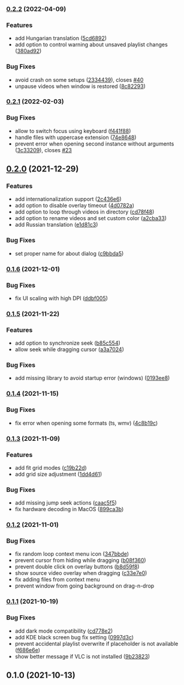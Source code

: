 ### [0.2.2](https://github.com/vzhd1701/gridplayer/compare/v0.2.1...v0.2.2) (2022-04-09)

### Features

- add Hungarian translation ([5cd6892](https://github.com/vzhd1701/gridplayer/commit/5cd68929ce72954738005f044a77b956298c71cc))
- add option to control warning about unsaved playlist changes ([380ad92](https://github.com/vzhd1701/gridplayer/commit/380ad9219254edc588d939eadd2a6f1d041ab0a0))

### Bug Fixes

- avoid crash on some setups ([2334439](https://github.com/vzhd1701/gridplayer/commit/233443916c5727a8f287bf18e8ca47dcd8a2f6bf)), closes [#40](https://github.com/vzhd1701/gridplayer/issues/40)
- unpause videos when window is restored ([8c82293](https://github.com/vzhd1701/gridplayer/commit/8c82293c8e3b77dc65f4124cfd8e85979046f1a9))

### [0.2.1](https://github.com/vzhd1701/gridplayer/compare/v0.2.0...v0.2.1) (2022-02-03)

### Bug Fixes

- allow to switch focus using keyboard ([f441f88](https://github.com/vzhd1701/gridplayer/commit/f441f88569db3548c0bd5f1825f4622b6de8ace0))
- handle files with uppercase extension ([74e8648](https://github.com/vzhd1701/gridplayer/commit/74e8648b68ecc8ad2b20846570d7ac49897211f5))
- prevent error when opening second instance without arguments ([3c33209](https://github.com/vzhd1701/gridplayer/commit/3c33209dd427a0de8cb55cb05075341ea3c81759)), closes [#23](https://github.com/vzhd1701/gridplayer/issues/23)

## [0.2.0](https://github.com/vzhd1701/gridplayer/compare/v0.1.6...v0.2.0) (2021-12-29)

### Features

- add internationalization support ([2c436e6](https://github.com/vzhd1701/gridplayer/commit/2c436e60c66101405204520c164f0a9f460d110e))
- add option to disable overlay timeout ([4d0782a](https://github.com/vzhd1701/gridplayer/commit/4d0782aa1ee46c20068bc9022ac2cee6e8c9a966))
- add option to loop through videos in directory ([cd78f48](https://github.com/vzhd1701/gridplayer/commit/cd78f48ff0466226951a5e4449e66f4cbad84d8e))
- add option to rename videos and set custom color ([a2cba33](https://github.com/vzhd1701/gridplayer/commit/a2cba335c7cc45995b4d5f204cff1b1b5d8b36f7))
- add Russian translation ([e1d81c3](https://github.com/vzhd1701/gridplayer/commit/e1d81c33bdd29fcd3b045dc01f0deef707f738ce))

### Bug Fixes

- set proper name for about dialog ([c9bbda5](https://github.com/vzhd1701/gridplayer/commit/c9bbda5ca2088352c67444c4442953e8c411d4a9))

### [0.1.6](https://github.com/vzhd1701/gridplayer/compare/v0.1.5...v0.1.6) (2021-12-01)

### Bug Fixes

- fix UI scaling with high DPI ([ddbf005](https://github.com/vzhd1701/gridplayer/commit/ddbf005447971b631e8fc5aebceb982a2ee5fd3c))

### [0.1.5](https://github.com/vzhd1701/gridplayer/compare/v0.1.4...v0.1.5) (2021-11-22)

### Features

- add option to synchronize seek ([b85c554](https://github.com/vzhd1701/gridplayer/commit/b85c554b6086e127e71df390bf59ef9c62225a1d))
- allow seek while dragging cursor ([a3a7024](https://github.com/vzhd1701/gridplayer/commit/a3a7024834a9a152e178099cd53183ec485bd854))

### Bug Fixes

- add missing library to avoid startup error (windows) ([0193ee8](https://github.com/vzhd1701/gridplayer/commit/0193ee870102dbf909b2bd6dc9127d5a260c9c15))

### [0.1.4](https://github.com/vzhd1701/gridplayer/compare/v0.1.3...v0.1.4) (2021-11-15)

### Bug Fixes

- fix error when opening some formats (ts, wmv) ([4c8b19c](https://github.com/vzhd1701/gridplayer/commit/4c8b19cba10050fb775a8c82b69099894905560a))

### [0.1.3](https://github.com/vzhd1701/gridplayer/compare/v0.1.2...v0.1.3) (2021-11-09)

### Features

- add fit grid modes ([c19b22d](https://github.com/vzhd1701/gridplayer/commit/c19b22d725ed0137e5cdcb6bd3aa187392f9584a))
- add grid size adjustment ([1dd4d61](https://github.com/vzhd1701/gridplayer/commit/1dd4d6116880c0ae12b14dbfa0d8a198493e125f))

### Bug Fixes

- add missing jump seek actions ([caac5f5](https://github.com/vzhd1701/gridplayer/commit/caac5f5f6d924ecf6de530d90827ed4e641afb46))
- fix hardware decoding in MacOS ([899ca3b](https://github.com/vzhd1701/gridplayer/commit/899ca3b97aafa93a72dd3c8c5fa7c7b696e3ebdf))

### [0.1.2](https://github.com/vzhd1701/gridplayer/compare/v0.1.1...v0.1.2) (2021-11-01)

### Bug Fixes

- fix random loop context menu icon ([347bbde](https://github.com/vzhd1701/gridplayer/commit/347bbde7e47dc4dbe7915f17f9a591a87c86f754))
- prevent cursor from hiding while dragging ([b08f360](https://github.com/vzhd1701/gridplayer/commit/b08f3607f6d186ed7b9c8f1b5eab69f82862ee48))
- prevent double click on overlay buttons ([b8d59f8](https://github.com/vzhd1701/gridplayer/commit/b8d59f8a59a1f94b20038d504ae8815bb797f314))
- show source video overlay when dragging ([c33e7e0](https://github.com/vzhd1701/gridplayer/commit/c33e7e0305f448f1ea57d96aed0537227fbe1f8e))
- fix adding files from context menu
- prevent window from going background on drag-n-drop

### [0.1.1](https://github.com/vzhd1701/gridplayer/compare/v0.1.0...v0.1.1) (2021-10-19)

### Bug Fixes

- add dark mode compatibility ([cd778e2](https://github.com/vzhd1701/gridplayer/commit/cd778e2b3841cfb0d2c28a74ee8134f43009c072))
- add KDE black screen bug fix setting ([0997d3c](https://github.com/vzhd1701/gridplayer/commit/0997d3c377219b085c3088825a8a2d4ff34b6384))
- prevent accidental playlist overwrite if placeholder is not available ([f686e6e](https://github.com/vzhd1701/gridplayer/commit/f686e6e05031764f262ce74e20ec43e6589387be))
- show better message if VLC is not installed ([9b23823](https://github.com/vzhd1701/gridplayer/commit/9b23823864a102715d48d6fb149cbf2469ff6673))

## 0.1.0 (2021-10-13)
